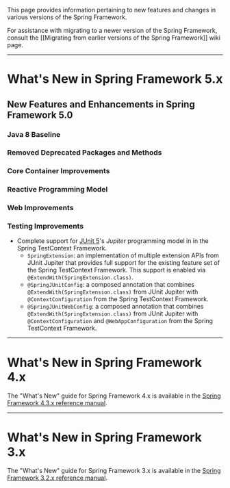 This page provides information pertaining to new features and changes in various versions of the Spring Framework.

For assistance with migrating to a newer version of the Spring Framework, consult the [[Migrating from earlier versions of the Spring Framework]] wiki page.

----
# What's New in Spring Framework 5.x

## New Features and Enhancements in Spring Framework 5.0

### Java 8 Baseline

### Removed Deprecated Packages and Methods

### Core Container Improvements

### Reactive Programming Model

### Web Improvements

### Testing Improvements

* Complete support for [JUnit 5](http://junit.org/junit5/)'s _Jupiter_ programming model in
   in the Spring TestContext Framework.
  * `SpringExtension`: an implementation of multiple extension APIs from JUnit Jupiter
  that provides full support for the existing feature set of the Spring TestContext Framework.
  This support is enabled via `@ExtendWith(SpringExtension.class)`.
  * `@SpringJUnitConfig`: a composed annotation that combines `@ExtendWith(SpringExtension.class)`
  from JUnit Jupiter with `@ContextConfiguration` from the Spring TestContext Framework.
  * `@SpringJUnitWebConfig`: a composed annotation that combines `@ExtendWith(SpringExtension.class)`
  from JUnit Jupiter with `@ContextConfiguration` and `@WebAppConfiguration` from the Spring
  TestContext Framework.

----
# What's New in Spring Framework 4.x
The "What's New" guide for Spring Framework 4.x is available in the [Spring Framework 4.3.x reference manual](http://docs.spring.io/spring/docs/4.3.x/spring-framework-reference/htmlsingle/#spring-whats-new).

----
# What's New in Spring Framework 3.x
The "What's New" guide for Spring Framework 3.x is available in the [Spring Framework 3.2.x reference manual](http://docs.spring.io/spring/docs/3.2.x/spring-framework-reference/htmlsingle/#spring-whats-new).

